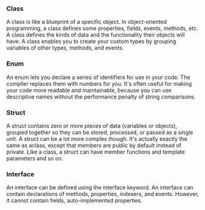 ### Class
A class is like a blueprint of a specific object. In object-oriented programming, a class defines some properties, fields, events, methods, etc. 
A class defines the kinds of data and the functionality their objects will have. A class enables you to create your custom types by grouping 
variables of other types, methods, and events.

### Enum
An enum lets you declare a series of identifiers for use in your code. The compiler replaces them with numbers for you. It's often useful for 
making your code more readable and maintainable, because you can use descriptive names without the performance penalty of string comparisons. 


### Struct
A struct contains zero or more pieces of data (variables or objects), grouped together so they can be stored, processed, or passed as a single unit. 
A struct can be a lot more complex though. It's actually exactly the same as aclass, except that members are public by default instead of private. Like a
class, a struct can have member functions and template parameters and so on.

### Interface
An interface can be defined using the interface keyword. An interface can contain declarations of methods, properties, indexers, and events. However, 
it cannot contain fields, auto-implemented properties.
